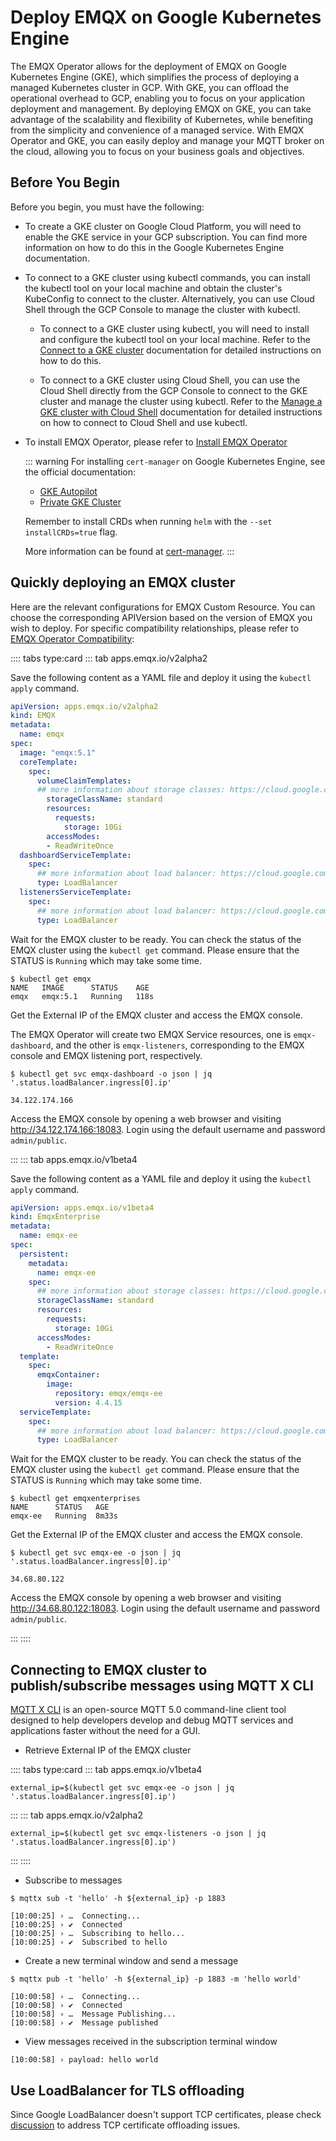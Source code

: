 # Deploy EMQX on Google Kubernetes Engine

The EMQX Operator allows for the deployment of EMQX on Google Kubernetes Engine (GKE), which simplifies the process of deploying a managed Kubernetes cluster in GCP. With GKE, you can offload the operational overhead to GCP, enabling you to focus on your application deployment and management. By deploying EMQX on GKE, you can take advantage of the scalability and flexibility of Kubernetes, while benefiting from the simplicity and convenience of a managed service. With EMQX Operator and GKE, you can easily deploy and manage your MQTT broker on the cloud, allowing you to focus on your business goals and objectives.


## Before You Begin
Before you begin, you must have the following:

- To create a GKE cluster on Google Cloud Platform, you will need to enable the GKE service in your GCP subscription. You can find more information on how to do this in the Google Kubernetes Engine documentation.


- To connect to a GKE cluster using kubectl commands, you can install the kubectl tool on your local machine and obtain the cluster's KubeConfig to connect to the cluster. Alternatively, you can use Cloud Shell through the GCP Console to manage the cluster with kubectl.

  - To connect to a GKE cluster using kubectl, you will need to install and configure the kubectl tool on your local machine. Refer to the [Connect to a GKE cluster](https://cloud.google.com/kubernetes-engine/docs/how-to/cluster-access-for-kubectl) documentation for detailed instructions on how to do this.

  - To connect to a GKE cluster using Cloud Shell, you can use the Cloud Shell directly from the GCP Console to connect to the GKE cluster and manage the cluster using kubectl. Refer to the [Manage a GKE cluster with Cloud Shell](https://cloud.google.com/code/docs/shell/create-configure-gke-cluster) documentation for detailed instructions on how to connect to Cloud Shell and use kubectl.

- To install EMQX Operator, please refer to [Install EMQX Operator](../getting-started/getting-started.md)

  ::: warning
  For installing `cert-manager` on Google Kubernetes Engine, see the official documentation:

  - [GKE Autopilot](https://cert-manager.io/docs/installation/compatibility/#gke-autopilot)
  - [Private GKE Cluster](https://cert-manager.io/docs/installation/compatibility/#gke)

  Remember to install CRDs when running `helm` with the `--set installCRDs=true` flag.

  More information can be found at [cert-manager](https://cert-manager.io).
  :::


## Quickly deploying an EMQX cluster

Here are the relevant configurations for EMQX Custom Resource. You can choose the corresponding APIVersion based on the version of EMQX you wish to deploy. For specific compatibility relationships, please refer to [EMQX Operator Compatibility](../index.md):

:::: tabs type:card
::: tab apps.emqx.io/v2alpha2

Save the following content as a YAML file and deploy it using the `kubectl apply` command.


```yaml
apiVersion: apps.emqx.io/v2alpha2
kind: EMQX
metadata:
  name: emqx
spec:
  image: "emqx:5.1"
  coreTemplate:
    spec:
      volumeClaimTemplates:
      ## more information about storage classes: https://cloud.google.com/kubernetes-engine/docs/concepts/persistent-volumes#storageclasses
        storageClassName: standard
        resources:
          requests:
            storage: 10Gi
        accessModes:
        - ReadWriteOnce
  dashboardServiceTemplate:
    spec:
      ## more information about load balancer: https://cloud.google.com/kubernetes-engine/docs/how-to/internal-load-balancing
      type: LoadBalancer
  listenersServiceTemplate:
    spec:
      ## more information about load balancer: https://cloud.google.com/kubernetes-engine/docs/how-to/internal-load-balancing
      type: LoadBalancer
```

Wait for the EMQX cluster to be ready. You can check the status of the EMQX cluster using the `kubectl get` command. Please ensure that the STATUS is `Running` which may take some time.

```shell
$ kubectl get emqx
NAME   IMAGE      STATUS    AGE
emqx   emqx:5.1   Running   118s
```

Get the External IP of the EMQX cluster and access the EMQX console.

The EMQX Operator will create two EMQX Service resources, one is `emqx-dashboard`, and the other is `emqx-listeners`, corresponding to the EMQX console and EMQX listening port, respectively.

```shell
$ kubectl get svc emqx-dashboard -o json | jq '.status.loadBalancer.ingress[0].ip'

34.122.174.166
```

Access the EMQX console by opening a web browser and visiting http://34.122.174.166:18083. Login using the default username and password `admin/public`.

:::
::: tab apps.emqx.io/v1beta4

Save the following content as a YAML file and deploy it using the `kubectl apply` command.



```yaml
apiVersion: apps.emqx.io/v1beta4
kind: EmqxEnterprise
metadata:
  name: emqx-ee
spec:
  persistent:
    metadata:
      name: emqx-ee
    spec:
      ## more information about storage classes: https://cloud.google.com/kubernetes-engine/docs/concepts/persistent-volumes#storageclasses
      storageClassName: standard
      resources:
        requests:
          storage: 10Gi
      accessModes:
        - ReadWriteOnce
  template:
    spec:
      emqxContainer:
        image:
          repository: emqx/emqx-ee
          version: 4.4.15
  serviceTemplate:
    spec:
      ## more information about load balancer: https://cloud.google.com/kubernetes-engine/docs/how-to/internal-load-balancing
      type: LoadBalancer
```

Wait for the EMQX cluster to be ready. You can check the status of the EMQX cluster using the `kubectl get` command. Please ensure that the STATUS is `Running` which may take some time.

```shell
$ kubectl get emqxenterprises
NAME      STATUS   AGE
emqx-ee   Running  8m33s
```

Get the External IP of the EMQX cluster and access the EMQX console.

```shell
$ kubectl get svc emqx-ee -o json | jq '.status.loadBalancer.ingress[0].ip'

34.68.80.122
```

Access the EMQX console by opening a web browser and visiting http://34.68.80.122:18083. Login using the default username and password `admin/public`.

:::
::::

## Connecting to EMQX cluster to publish/subscribe messages using MQTT X CLI

[MQTT X CLI](https://mqttx.app/cli) is an open-source MQTT 5.0 command-line client tool designed to help developers develop and debug MQTT services and applications faster without the need for a GUI.

- Retrieve External IP of the EMQX cluster

:::: tabs type:card
::: tab apps.emqx.io/v1beta4

```shell
external_ip=$(kubectl get svc emqx-ee -o json | jq '.status.loadBalancer.ingress[0].ip')
```

:::
::: tab apps.emqx.io/v2alpha2

```shell
external_ip=$(kubectl get svc emqx-listeners -o json | jq '.status.loadBalancer.ingress[0].ip')
```

:::
::::

- Subscribe to messages

```shell
$ mqttx sub -t 'hello' -h ${external_ip} -p 1883

[10:00:25] › …  Connecting...
[10:00:25] › ✔  Connected
[10:00:25] › …  Subscribing to hello...
[10:00:25] › ✔  Subscribed to hello
```

- Create a new terminal window and send a message

```shell
$ mqttx pub -t 'hello' -h ${external_ip} -p 1883 -m 'hello world'

[10:00:58] › …  Connecting...
[10:00:58] › ✔  Connected
[10:00:58] › …  Message Publishing...
[10:00:58] › ✔  Message published
```

- View messages received in the subscription terminal window

```shell
[10:00:58] › payload: hello world
```

## Use LoadBalancer for TLS offloading

Since Google LoadBalancer doesn't support TCP certificates, please check [discussion](https://github.com/emqx/emqx-operator/discussions/312) to address TCP certificate offloading issues.
